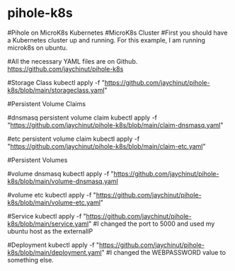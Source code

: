 # pihole-k8s
#Pihole on MicroK8s Kubernetes
#MicroK8s Cluster
#First you should have a Kubernetes cluster up and running.  For this example, I am running microk8s on ubuntu.

#All the necessary YAML files are on Github. https://github.com/jaychinut/pihole-k8s

#Storage Class
kubectl apply -f "https://github.com/jaychinut/pihole-k8s/blob/main/storageclass.yaml"

#Persistent Volume Claims

#dnsmasq persistent volume claim
kubectl apply -f "https://github.com/jaychinut/pihole-k8s/blob/main/claim-dnsmasq.yaml"

#etc persistent volume claim
kubectl apply -f "https://github.com/jaychinut/pihole-k8s/blob/main/claim-etc.yaml"

#Persistent Volumes

#volume dnsmasq
kubectl apply -f "https://github.com/jaychinut/pihole-k8s/blob/main/volume-dnsmasq.yaml

#volume etc
kubectl apply -f "https://github.com/jaychinut/pihole-k8s/blob/main/volume-etc.yaml"

#Service
kubectl apply -f "https://github.com/jaychinut/pihole-k8s/blob/main/service.yaml"
#I changed the port to 5000 and used my ubuntu host as the externalIP

#Deployment
kubectl apply -f "https://github.com/jaychinut/pihole-k8s/blob/main/deployment.yaml"
#I changed the WEBPASSWORD value to something else.
